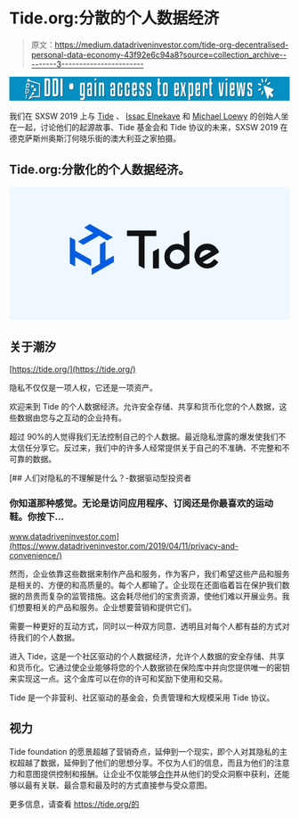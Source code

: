 # Tide.org:分散的个人数据经济

> 原文：<https://medium.datadriveninvestor.com/tide-org-decentralised-personal-data-economy-43f92e6c94a8?source=collection_archive---------3----------------------->

[![](img/8aa7aba83109f646898ff21806e587e4.png)](http://www.track.datadriveninvestor.com/1B9E)

我们在 SXSW 2019 上与 [Tide](https://tide.org/) 、 [Issac Elnekave](https://www.linkedin.com/in/issac-elnekave/) 和 [Michael Loewy](https://www.linkedin.com/in/michaelloewy/) 的创始人坐在一起，讨论他们的起源故事、Tide 基金会和 Tide 协议的未来，SXSW 2019 在德克萨斯州奥斯汀何晓乐街的澳大利亚之家拍摄。

## Tide.org:分散化的个人数据经济。

![](img/c30e99c0085d4672069d7dee13913421.png)

## **关于潮汐**

[https://tide.org/](https://tide.org/)

隐私不仅仅是一项人权，它还是一项资产。

欢迎来到 Tide 的个人数据经济。允许安全存储、共享和货币化您的个人数据，这些数据由您与之互动的企业持有。

超过 90%的人觉得我们无法控制自己的个人数据。最近隐私泄露的爆发使我们不太信任分享它。反过来，我们中的许多人经常提供关于自己的不准确、不完整和不可靠的数据。

[](https://www.datadriveninvestor.com/2019/04/11/privacy-and-convenience/) [## 人们对隐私的不理解是什么？-数据驱动型投资者

### 你知道那种感觉。无论是访问应用程序、订阅还是你最喜欢的运动鞋。你按下…

www.datadriveninvestor.com](https://www.datadriveninvestor.com/2019/04/11/privacy-and-convenience/) 

然而，企业依靠这些数据来制作产品和服务，作为客户，我们希望这些产品和服务是相关的、方便的和高质量的。每个人都输了。企业现在还面临着旨在保护我们数据的昂贵而复杂的监管措施。这会耗尽他们的宝贵资源，使他们难以开展业务。我们想要相关的产品和服务。企业想要营销和提供它们。

需要一种更好的互动方式，同时以一种双方同意、透明且对每个人都有益的方式对待我们的个人数据。

进入 Tide，这是一个社区驱动的个人数据经济，允许个人数据的安全存储、共享和货币化。它通过使企业能够将您的个人数据锁在保险库中并向您提供唯一的密钥来实现这一点。这个金库可以在你的许可和奖励下使用和交易。

Tide 是一个非营利、社区驱动的基金会，负责管理和大规模采用 Tide 协议。

## 视力

Tide foundation 的愿景超越了营销奇点，延伸到一个现实，即个人对其隐私的主权超越了数据，延伸到了他们的思想分享。不仅为人们的信息，而且为他们的注意力和意图提供控制和报酬。让企业不仅能够[合作](https://en.wiktionary.org/wiki/coopete)并从他们的受众洞察中获利，还能够以最有关联、最合意和最及时的方式直接参与受众意图。

更多信息，请查看 https://tide.org/的